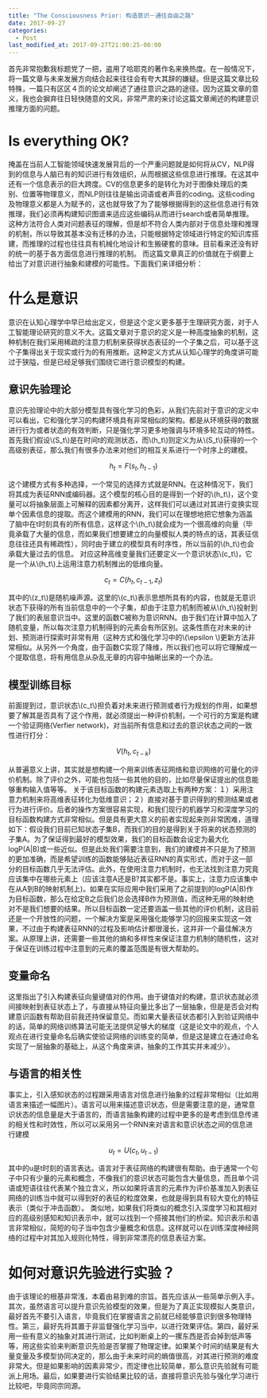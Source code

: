 ```yaml
---
title: "The Consciousness Prior: 构造意识－通往自由之路"
date: 2017-09-27
categories:
  - Post
last_modified_at: 2017-09-27T21:00:25-00:00
---
```



首先非常抱歉我标题党了一把，盗用了哈耶克的著作名来换热度。在一般情况下，将一篇文章与未来发展方向结合起来往往会有夸大其辞的嫌疑。但是这篇文章比较特殊，一篇只有区区４页的论文却阐述了通往意识之路的途径。因为这篇文章的意义，我也会摒弃往日轻快随意的文风，非常严肃的来讨论这篇文章阐述的构建意识推理方面的问题。

# Is everything OK?
掩盖在当前人工智能领域快速发展背后的一个严重问题就是如何将从CV，NLP得到的信息与人脑已有的知识进行有效组织，从而根据这些信息进行推理。在这其中还有一个信息表示的巨大跨度。CV的信息更多的是转化为对于图像处理后的类别、位置等物理意义，而NLP则往往是输出词语或者声音的coding。这些coding及物理意义都是人为赋予的，这也就导致了为了能够根据得到的这些信息进行有效推理，我们必须再构建知识图谱来适应这些编码从而进行search或者简单推理。这种方法符合人类对问题表征的理解，但是却不符合人类内部对于信息处理和推理的机制，所以导致其基本没有迁移的办法，只能根据特定领域进行特定的知识库搭建，而推理的过程也往往具有机械化地设计和生搬硬套的意味。目前看来还没有好的统一的基于各方面信息进行推理的机制。
而这篇文章真正的价值就在于纲要上给出了对意识进行抽象和建模的可能性。下面我们来详细分析：

# 什么是意识

意识在认知心理学中早已给出定义，但是这个定义更多基于生理研究方面，对于人工智能理论研究的意义不大。这篇文章对于意识的定义是一种高度抽象的机制，这种机制在我们采用稀疏的注意力机制来获得状态表征的一个子集之后，可以基于这个子集得出关于现实或行为的有用推断。这种定义方式从认知心理学的角度讲可能过于狭隘，但是已经足够我们围绕它进行意识模型的构建。

## 意识先验理论

意识先验理论中的大部分模型具有强化学习的色彩，从我们先前对于意识的定义中可以看出，它和强化学习的构建环境具有非常相似的架构。都是从环境获得的数据进行行为或者状态的有效判断，只是强化学习更多地强调与环境多轮互动的特性。
首先我们假设\\(S_t\\)是在时间t的观测状态，而\\(h_t\\)则定义为从\\(S_t\\)获得的一个高级别表征，那么我们有很多办法来对他们的相互关系进行一个时序上的建模。

$$h_t=F(s_t, h_{t-1})$$

这个建模方式有多种选择，一个常见的选择方式就是RNN。在这种情况下，我们将其成为表征RNN或编码器。这个模型的核心目的是得到一个好的\\(h_t\\)，这个变量可以将抽象层面上可解释的因素都分离开，这样我们可以通过对其进行变换实现单个因素信息的提取。而这个建模用的RNN，我们可以在理想地把它想象为涵盖了脑中在t时刻具有的所有信息，这样这个\\(h_t\\)就会成为一个很高维的向量（毕竟承载了大量的信息，而如果我们想要建立的向量模拟人类的特点的话，其表征信息往往还具有稀疏性），同时由于建立的模型具有时序性，所以当前的\\(h_t\\)也会承载大量过去的信息。
对应这种高维变量我们还要定义一个意识状态\\(c_t\\)，它是一个从\\(h_t\\)上运用注意力机制推出的低维向量。

$$c_t=C(h_t, c_{t-1}, z_t)$$

其中的\\(z_t\\)是随机噪声源。这里的\\(c_t\\)表示思想所具有的内容，也就是无意识状态下获得的所有当前信息中的一个子集，却由于注意力机制而被从\\(h_t\\)投射到了我们的表层意识当中。这里的函数C被称为意识RNN。由于我们在计算中加入了随机变量，所以每次注意力机制得到的元素会有所区别。这条性质在对未来的计划、预测进行探索时非常有用（这种方式和强化学习中的\\(\epsilon \\)更新方法非常相似。从另外一个角度，由于函数C实现了降维，所以我们也可以将它理解成一个提取信息，将有用信息从杂乱无章的内容中抽晰出来的一个办法。

## 模型训练目标

前面提到过，意识状态\\(c_t\\)担负着对未来进行预测或者行为规划的作用，如果想要了解其是否具有了这个作用，就必须提出一种评价机制，一个可行的方案是构建一个验证网络(Verfier network)，对当前所有信息和过去的意识状态之间的一致性进行打分：

$$V(h_t, c_{t-k})$$

从普遍意义上讲，其实就是想构建一个用来训练表征网络和意识网络的可量化的评价机制。除了评价之外，可能也包括一些其他的目的，比如尽量保证提出的信息能够重构输入值等等。
关于该目标函数的构建元素选取上有两种方案：１）采用注意力机制来将高维表征转化为低维意识；２）直接对基于意识得到的预测结果或者行为进行评价。后者的操作方案很容易实现，和我们现行的机器学习和深度学习的目标函数构建方式非常相似。但是具有更大意义的前者实现起来则非常困难，道理如下：假设我们目前已知状态子集B，而我们的目的是得到关于将来的状态预测的子集A。为了保证得到最好的模型效果，我们的目标函数会设定为最大化logP(A|B)或一些近似。但是此处我们需要注意到，我们的建模并不只是为了预测的更加准确，而是希望训练的函数能够贴近表征RNN的真实形式，而对于这一部分的目标函数几乎无法评估。此外，在使用注意力机制时，也无法找到注意力究竟应该集中在哪些元素上（应该注意A还是B?其实都不是。事实上，注意力应该集中在从A到B的映射机制上)。如果在实际应用中我们采用了之前提到的logP(A|B)作为目标函数，那么在给定B之后我们总会选择B作为预测值，而这种无用的映射绝对不是我们想要的结果。所以目标函数一定还要涵盖一些其他的评价机制，这目前还是一个开放性的问题，一个解决方案是采用强化能够学习的回报来实现这一效果，不过由于构建表征RNN的过程及影响估计都很漫长，这并非一个最佳解决方案。从原理上讲，还需要一些其他的熵和多样性来保证注意力机制的随机性，这对于保证在训练过程中注意到的元素的覆盖范围是有很大帮助的。

## 变量命名

这里指出了引入构建表征向量键值对的作用。由于键值对的构建，意识状态就必须间接映射到表征状态上了，与直接从特征向量比多出了一层抽象，但是是否会对构建意识函数有帮助目前我还持保留意见。而如果大量表征状态都引入到验证网络中的话，简单的网络训练算法可能无法提供足够大的梯度（这是论文中的观点，个人观点在进行变量命名后确实使验证网络的训练变的简单，但是这是建立在通过命名实现了一层抽象的基础上，从这个角度来讲，抽象的工作其实并未减少）。

## 与语言的相关性

事实上，引入感知状态的过程跟采用语言对信息进行抽象的过程非常相似（比如用语言来描述一幅图片）。语言可以用来描述意识状态，但是需要注意的是，通常意识状态的信息量是大于语言的，而语言抽象构建的过程中更多的是考虑到信息传递的相关性和时效性，所以可以采用另一个RNN来对语言和意识状态之间的信息进行建模

$$u_t=U(c_t, u_{t-1})$$

其中的u是t时刻的语言表达。语言对于表征网络的构建很有帮助。由于通常一个句子中只有少量的元素和概念，不像我们的意识状态可能包含大量信息，而且单个词语或短语往往代表某个独立含义，所以如果将语言的元素作为评价基准加入到表征网络的训练当中就可以得到好的表征的粒度效果，也就是得到具有较大变化的特征表示（类似于冲击函数）。
类似地，如果我们将类似的概念引入深度学习和其相对应的高级别感知和知识表示中，就可以找到一个搭接其他们的桥梁。知识表示和语言非常相似，简短的句子当中包含少量概念和信息。这样就可以在训练深度神经网络的过程中对其加入规则化特性，得到非常漂亮的信息表征方案。

# 如何对意识先验进行实验？

由于该理论的根基非常浅，本着由易到难的宗旨。首先应该从一些简单示例入手。其次，虽然语言可以提升意识先验模型的效果，但是为了真正实现模拟人类意识，最好首先不要引入语言，毕竟我们在掌握语言之前就已经能够意识到很多物理特性。第三，最好先将其置于非监督强化学习当中，以进行效果评估。第四，最好采用一些有意义的抽象对其进行测试，比如判断桌上的一摞东西是否会掉到低声等等，用这些实验来判断意识先验是否掌握了物理定律。如果某个时间的结果是有大量变量及多模型协同决定的，那么由于未来时间的熵值很高，对其进行预测的难度非常大。但是如果影响的因素非常少，而定律也比较简单，那么意识先验就有可能派上用场。最后，如果要进行实验结果比较的话，直接将意识先验与强化学习进行比较吧，毕竟同宗同源。
